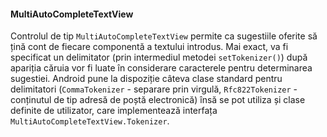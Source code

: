 #### MultiAutoCompleteTextView

Controlul de tip `MultiAutoCompleteTextView` permite ca sugestiile
oferite să țină cont de fiecare componentă a textului introdus. Mai
exact, va fi specificat un delimitator (prin intermediul metodei
`setTokenizer()`) după apariția căruia vor fi luate în considerare
caracterele pentru determinarea sugestiei. Android pune la dispoziție
câteva clase standard pentru delimitatori (`CommaTokenizer` - separare
prin virgulă, `Rfc822Tokenizer` - conținutul de tip adresă de poștă
electronică) însă se pot utiliza și clase definite de utilizator, care
implementează interfața `MultiAutoCompleteTextView.Tokenizer`.
